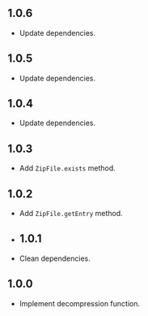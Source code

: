## 1.0.6

- Update dependencies.

## 1.0.5

- Update dependencies.

## 1.0.4

- Update dependencies.

## 1.0.3

- Add `ZipFile.exists` method.

## 1.0.2

- Add `ZipFile.getEntry` method.

- ## 1.0.1

- Clean dependencies.

## 1.0.0

- Implement decompression function.
